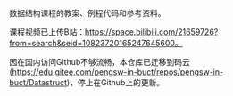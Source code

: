 数据结构课程的教案、例程代码和参考资料。

课程视频已上传B站：https://space.bilibili.com/21659726?from=search&seid=10823720165247645600。

因在国内访问Github不够流畅，本仓库已迁移到码云(https://edu.gitee.com/pengsw-in-buct/repos/pengsw-in-buct/Datastruct)，停止在Github上的更新。
